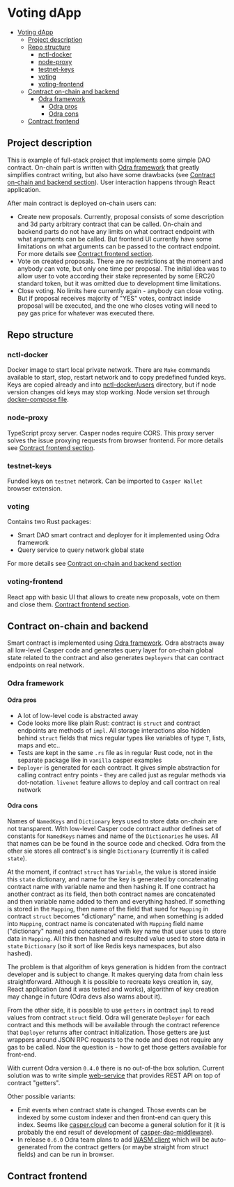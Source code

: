 # Voting dApp

- [Voting dApp](#voting-dapp)
  - [Project description](#project-description)
  - [Repo structure](#repo-structure)
    - [nctl-docker](#nctl-docker)
    - [node-proxy](#node-proxy)
    - [testnet-keys](#testnet-keys)
    - [voting](#voting)
    - [voting-frontend](#voting-frontend)
  - [Contract on-chain and backend](#contract-on-chain-and-backend)
    - [Odra framework](#odra-framework)
      - [Odra pros](#odra-pros)
      - [Odra cons](#odra-cons)
  - [Contract frontend](#contract-frontend)

## Project description

This is example of full-stack project that implements some simple DAO contract. On-chain part is written with [Odra framework](https://odra.dev/docs/) that greatly simplifies contract writing, but also have some drawbacks (see [Contract on-chain and backend section](#contract-on-chain-and-backend)). User interaction happens through React application.

After main contract is deployed on-chain users can:

- Create new proposals. Currently, proposal consists of some description and 3d party arbitrary contract that can be called. On-chain and backend parts do not have any limits on what contract endpoint with what arguments can be called. But frontend UI currently have some limitations on what arguments can be passed to the contract endpoint. For more details see [Contract frontend section](#contract-frontend).
- Vote on created proposals. There are no restrictions at the moment and anybody can vote, but only one time per proposal. The initial idea was to allow user to vote according their stake represented by some ERC20 standard token, but it was omitted due to development time limitations.
- Close voting. No limits here currently again - anybody can close voting. But if proposal receives majority of "YES" votes, contract inside proposal will be executed, and the one who closes voting will need to pay gas price for whatever was executed there.

## Repo structure

### nctl-docker

Docker image to start local private network. There are `Make` commands available to start, stop, restart network and to copy predefined funded keys. Keys are copied already and into [nctl-docker/users](./nctl-docker/users/) directory, but if node version changes old keys may stop working. Node version set through [docker-compose file](./nctl-docker/docker-compose.yaml).

### node-proxy

TypeScript proxy server. Casper nodes require CORS. This proxy server solves the issue proxying requests from browser frontend. For more details see [Contract frontend section](#contract-frontend).

### testnet-keys

Funded keys on `testnet` network. Can be imported to `Casper Wallet` browser extension.

### voting

Contains two Rust packages:
- Smart DAO smart contract and deployer for it implemented using Odra framework
- Query service to query network global state

For more details see [Contract on-chain and backend section](#contract-on-chain-and-backend)

### voting-frontend

React app with basic UI that allows to create new proposals, vote on them and close them. [Contract frontend section](#contract-on-chain-and-backend).

## Contract on-chain and backend

Smart contract is implemented using [Odra framework](https://odra.dev/docs/). Odra abstracts away all low-level Casper code and generates query layer for on-chain global state related to the contract and also generates `Deployers` that can contract endpoints on real network.

### Odra framework

#### Odra pros

- A lot of low-level code is abstracted away
- Code looks more like plain Rust: contract is `struct` and contract endpoints are methods of `impl`. All storage interactions also hidden behind `struct` fields that mics regular types like variables of type `T`, lists, maps and etc..
- Tests are kept in the same `.rs` file as in regular Rust code, not in the separate package like in `vanilla` casper examples
- `Deployer` is generated for each contract. It gives simple abstraction for calling contract entry points - they are called just as regular methods via dot-notation. `livenet` feature allows to deploy and call contract on real network

#### Odra cons

Names of `NamedKeys` and `Dictionary` keys used to store data on-chain are not transparent. With low-level Casper code contract author defines set of constants for `NamedKeys` names and name of the `Dictionaries` he uses. All that names can be be found in the source code and checked. Odra from the other sie stores all contract's is single `Dictionary` (currently it is called `state`).

At the moment, if contract `struct` has `Variable`, the value is stored inside this `state` dictionary, and name for the key is generated by concatenating contract name with variable name and then hashing it. If one contract ha another contract as its field, then both contract names are concatenated and then variable name added to them and everything hashed. If something is stored in the `Mapping`, then name of the field that sued for `Mapping` in contract `struct` becomes "dictionary" name, and when something is added into `Mapping`, contract name is concatenated with `Mapping` field name ("dictionary" name) and concatenated with key name that user uses to store data in `Mapping`. All this then hashed and resulted value used to store data in `state` `Dictionary` (so it sort of like Redis keys namespaces, but also hashed).

The problem is that algorithm of keys generation is hidden from the contract developer and is subject to change. It makes querying data from chain less straightforward. Although it is possible to recreate keys creation in, say, React application (and it was tested and works), algorithm of key creation may change in future (Odra devs also warns about it).

From the other side, it is possible to use `getters` in contract `impl` to read values from contract `struct` field. Odra will generate `Deployer` for each contract and this methods will be available through the contract reference that `Deployer` returns after contract initialization. Those getters are just wrappers around JSON RPC requests to the node and does not require any gas to be called. Now the question is - how to get those getters available for front-end.

With current Odra version `0.4.0` there is no out-of-the box solution. Current solution was to write simple [web-service](./voting/query-service/) that provides REST API on top of contract "getters".

Other possible variants:
- Emit events when contract state is changed. Those events can be indexed by some custom indexer and then front-end can query this index. Seems like [casper.cloud](https://cspr.cloud/) can become a general solution for it (it is probably the end result of development of [casper-dao-middleware](https://github.com/make-software/casper-dao-middleware)).
- In release `0.6.0` Odra team plans to add [WASM client](https://github.com/odradev/odra/issues/202) which will be auto-generated from the contract getters (or maybe straight from struct fields) and can be run in browser.

## Contract frontend